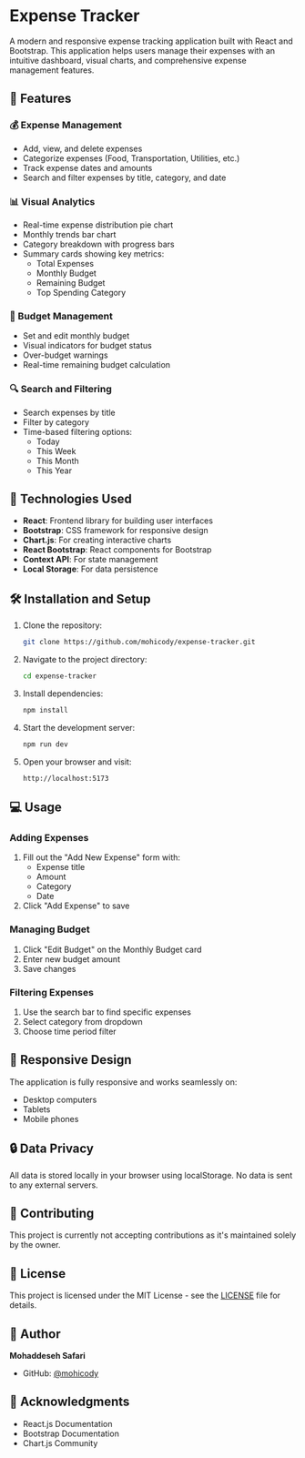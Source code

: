 # Expense Tracker

A modern and responsive expense tracking application built with React and Bootstrap. This application helps users manage their expenses with an intuitive dashboard, visual charts, and comprehensive expense management features.

## 🌟 Features

### 💰 Expense Management
- Add, view, and delete expenses
- Categorize expenses (Food, Transportation, Utilities, etc.)
- Track expense dates and amounts
- Search and filter expenses by title, category, and date

### 📊 Visual Analytics
- Real-time expense distribution pie chart
- Monthly trends bar chart
- Category breakdown with progress bars
- Summary cards showing key metrics:
  - Total Expenses
  - Monthly Budget
  - Remaining Budget
  - Top Spending Category

### 💼 Budget Management
- Set and edit monthly budget
- Visual indicators for budget status
- Over-budget warnings
- Real-time remaining budget calculation

### 🔍 Search and Filtering
- Search expenses by title
- Filter by category
- Time-based filtering options:
  - Today
  - This Week
  - This Month
  - This Year

## 🚀 Technologies Used

- **React**: Frontend library for building user interfaces
- **Bootstrap**: CSS framework for responsive design
- **Chart.js**: For creating interactive charts
- **React Bootstrap**: React components for Bootstrap
- **Context API**: For state management
- **Local Storage**: For data persistence

## 🛠️ Installation and Setup

1. Clone the repository:
   ```bash
   git clone https://github.com/mohicody/expense-tracker.git
   ```

2. Navigate to the project directory:
   ```bash
   cd expense-tracker
   ```

3. Install dependencies:
   ```bash
   npm install
   ```

4. Start the development server:
   ```bash
   npm run dev
   ```

5. Open your browser and visit:
   ```
   http://localhost:5173
   ```

## 💻 Usage

### Adding Expenses
1. Fill out the "Add New Expense" form with:
   - Expense title
   - Amount
   - Category
   - Date
2. Click "Add Expense" to save

### Managing Budget
1. Click "Edit Budget" on the Monthly Budget card
2. Enter new budget amount
3. Save changes

### Filtering Expenses
1. Use the search bar to find specific expenses
2. Select category from dropdown
3. Choose time period filter

## 📱 Responsive Design

The application is fully responsive and works seamlessly on:
- Desktop computers
- Tablets
- Mobile phones

## 🔒 Data Privacy

All data is stored locally in your browser using localStorage. No data is sent to any external servers.

## 🤝 Contributing

This project is currently not accepting contributions as it's maintained solely by the owner.

## 📄 License

This project is licensed under the MIT License - see the [LICENSE](LICENSE) file for details.

## 👤 Author

**Mohaddeseh Safari**
- GitHub: [@mohicody](https://github.com/mohicody)

## 🙏 Acknowledgments

- React.js Documentation
- Bootstrap Documentation
- Chart.js Community
